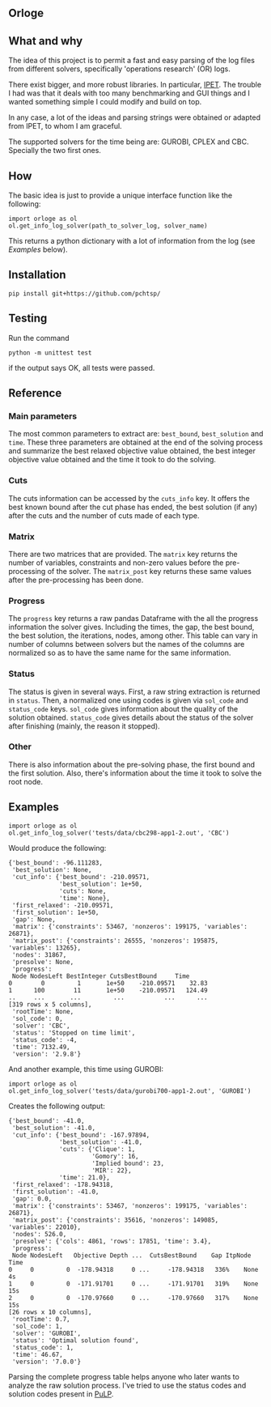 ## Orloge

## What and why

The idea of this project is to permit a fast and easy parsing of the log files from different solvers, specifically 'operations research' (OR) logs.

There exist bigger, and more robust libraries. In particular, [IPET](https://github.com/GregorCH/ipet/). The trouble I had was that it deals with too many benchmarking and GUI things and I wanted something simple I could modify and build on top.

In any case, a lot of the ideas and parsing strings were obtained or adapted from IPET, to whom I am graceful.

The supported solvers for the time being are: GUROBI, CPLEX and CBC. Specially the two first ones.

## How

The basic idea is just to provide a unique interface function like the following:

    import orloge as ol
    ol.get_info_log_solver(path_to_solver_log, solver_name)

This returns a python dictionary with a lot of information from the log (see *Examples* below).

## Installation

    pip install git+https://github.com/pchtsp/

## Testing

Run the command 
    
    python -m unittest test

 if the output says OK, all tests were passed.

## Reference

### Main parameters

The most common parameters to extract are: `best_bound`, `best_solution` and `time`. These three parameters are obtained at the end of the solving process and summarize the best relaxed objective value obtained, the best integer objective value obtained and the time it took to do the solving.

### Cuts

The cuts information can be accessed by the `cuts_info` key. It offers the best known bound after the cut phase has ended, the best solution (if any) after the cuts and the number of cuts made of each type.

### Matrix

There are two matrices that are provided. The `matrix` key returns the number of variables, constraints and non-zero values before the pre-processing of the solver. The `matrix_post` key returns these same values after the pre-processing has been done.

### Progress

The `progress` key returns a raw pandas Dataframe with the all the progress information the solver gives. Including the times, the gap, the best bound, the best solution, the iterations, nodes, among other. This table can vary in number of columns between solvers but the names of the columns are normalized so as to have the same name for the same information.

### Status

The status is given in several ways. First, a raw string extraction is returned in `status`. Then, a normalized one using codes is given via `sol_code` and `status_code` keys. `sol_code` gives information about the quality of the solution obtained. `status_code` gives details about the status of the solver after finishing (mainly, the reason it stopped).

### Other

There is also information about the pre-solving phase, the first bound and the first solution. Also, there's information about the time it took to solve the root node.

## Examples

    import orloge as ol
    ol.get_info_log_solver('tests/data/cbc298-app1-2.out', 'CBC')

Would produce the following:

    {'best_bound': -96.111283,
     'best_solution': None,
     'cut_info': {'best_bound': -210.09571,
                  'best_solution': 1e+50,
                  'cuts': None,
                  'time': None},
     'first_relaxed': -210.09571,
     'first_solution': 1e+50,
     'gap': None,
     'matrix': {'constraints': 53467, 'nonzeros': 199175, 'variables': 26871},
     'matrix_post': {'constraints': 26555, 'nonzeros': 195875, 'variables': 13265},
     'nodes': 31867,
     'presolve': None,
     'progress':       
     Node NodesLeft BestInteger CutsBestBound     Time
    0        0         1       1e+50    -210.09571    32.83
    1      100        11       1e+50    -210.09571   124.49
    ..     ...       ...         ...           ...      ...
    [319 rows x 5 columns],
     'rootTime': None,
     'sol_code': 0,
     'solver': 'CBC',
     'status': 'Stopped on time limit',
     'status_code': -4,
     'time': 7132.49,
     'version': '2.9.8'}

And another example, this time using GUROBI:

    import orloge as ol
    ol.get_info_log_solver('tests/data/gurobi700-app1-2.out', 'GUROBI')

Creates the following output:

    {'best_bound': -41.0,
     'best_solution': -41.0,
     'cut_info': {'best_bound': -167.97894,
                  'best_solution': -41.0,
                  'cuts': {'Clique': 1,
                           'Gomory': 16,
                           'Implied bound': 23,
                           'MIR': 22},
                  'time': 21.0},
     'first_relaxed': -178.94318,
     'first_solution': -41.0,
     'gap': 0.0,
     'matrix': {'constraints': 53467, 'nonzeros': 199175, 'variables': 26871},
     'matrix_post': {'constraints': 35616, 'nonzeros': 149085, 'variables': 22010},
     'nodes': 526.0,
     'presolve': {'cols': 4861, 'rows': 17851, 'time': 3.4},
     'progress':    
     Node NodesLeft   Objective Depth ...  CutsBestBound    Gap ItpNode Time
    0     0         0  -178.94318     0 ...     -178.94318   336%    None   4s
    1     0         0  -171.91701     0 ...     -171.91701   319%    None  15s
    2     0         0  -170.97660     0 ...     -170.97660   317%    None  15s
    [26 rows x 10 columns],
     'rootTime': 0.7,
     'sol_code': 1,
     'solver': 'GUROBI',
     'status': 'Optimal solution found',
     'status_code': 1,
     'time': 46.67,
     'version': '7.0.0'}

Parsing the complete progress table helps anyone who later wants to analyze the raw solution process. I've tried to use the status codes and solution codes present in [PuLP](https://github.com/coin-or/pulp).
